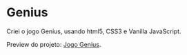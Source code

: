 # Genius

Criei o jogo Genius, usando html5, CSS3 e Vanilla JavaScript.  

Preview do projeto: [Jogo Genius](https://wesley-nunes.github.io/Genius/).
  
